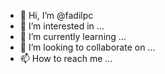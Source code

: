 - 👋 Hi, I’m @fadilpc
- 👀 I’m interested in ...
- 🌱 I’m currently learning ...
- 💞️ I’m looking to collaborate on ...
- 📫 How to reach me ...

<!---
fadilpc/fadilpc is a ✨ special ✨ repository because its `README.md` (this file) appears on your GitHub profile.
You can click the Preview link to take a look at your changes.
--->
